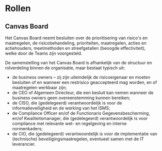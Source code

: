 # Rollen

## Canvas Board

Het Canvas Board neemt besluiten over de prioritisering van risico's en maatregelen, de risicobehandeling, prioriteiten, maatregelen, acties en actiehouders, meetmethoden en streefgetallen (beoogde effectiviteit), welke door de Teams zijn voorgesteld.

De samenstelling van het Canvas Board is afhankelijk van de structuur en rolverdeling binnen de organisatie, maar bestaat typisch uit:

* de business owners – zij zijn uiteindelijk de risicoeigenaar en moeten besluiten of en wanneer een restrisico geaccepteerd mag worden, en of maatregelen werkbaar zijn;
* de CEO of Algemeen Directeur, die een besluit kan nemen wanneer de business owners geen overeenstemming kunnen bereiken;
* de CISO, die (gedelegeerd) verantwoordelijk is voor de informatieveiligheid en de werking van het ISMS;
* de Compliance Officer en/of de Functionaris Gegevensbescherming, en/of Kwaliteitsmanager, die (gedelegeerd) verantwoordelijk is voor compliance met relevante wet- en regelgeving en interne normenkaders;
* de CIO, die (gedelegeerd) verantwoordelijk is voor de implementatie van (technische) beveiligingsmaatregelen, eventueel samen met de IT leverancier.




